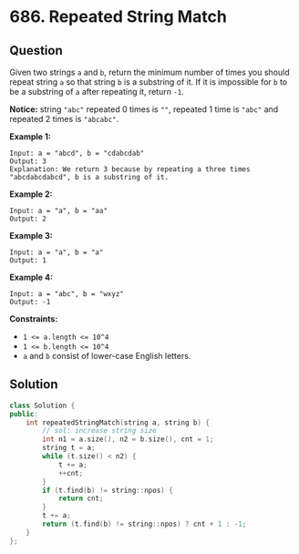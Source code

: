# 686. Repeated String Match

## Question

Given two strings `a` and `b`, return the minimum number of times you should repeat string `a` so that string `b` is a substring of it. If it is impossible for `b`​​​​​​ to be a substring of `a` after repeating it, return `-1`.

**Notice:** string `"abc"` repeated 0 times is `""`,  repeated 1 time is `"abc"` and repeated 2 times is `"abcabc"`.

**Example 1:**

```text
Input: a = "abcd", b = "cdabcdab"
Output: 3
Explanation: We return 3 because by repeating a three times "abcdabcdabcd", b is a substring of it.
```

**Example 2:**

```text
Input: a = "a", b = "aa"
Output: 2
```

**Example 3:**

```text
Input: a = "a", b = "a"
Output: 1
```

**Example 4:**

```text
Input: a = "abc", b = "wxyz"
Output: -1
```

**Constraints:**

* `1 <= a.length <= 10^4`
* `1 <= b.length <= 10^4`
* `a` and `b` consist of lower-case English letters.

## Solution

```cpp
class Solution {
public:
    int repeatedStringMatch(string a, string b) {
        // sol: increase string size
        int n1 = a.size(), n2 = b.size(), cnt = 1;
        string t = a;
        while (t.size() < n2) {
            t += a;
            ++cnt;
        }
        if (t.find(b) != string::npos) {
            return cnt;
        }
        t += a;
        return (t.find(b) != string::npos) ? cnt + 1 : -1;
    }
};
```

